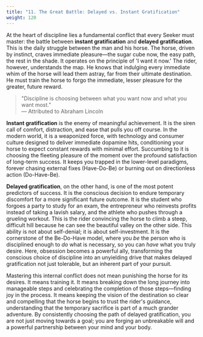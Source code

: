 ```yaml
---
title: "11. The Great Battle: Delayed vs. Instant Gratification"
weight: 120
---
```


At the heart of discipline lies a fundamental conflict that every Seeker must master: the battle between <strong>instant gratification</strong> and <strong>delayed gratification</strong>. This is the daily struggle between the man and his horse. The horse, driven by instinct, craves immediate pleasure—the sugar cube now, the easy path, the rest in the shade. It operates on the principle of 'I want it now.' The rider, however, understands the map. He knows that indulging every immediate whim of the horse will lead them astray, far from their ultimate destination. He must train the horse to forgo the immediate, lesser pleasure for the greater, future reward.

> "Discipline is choosing between what you want now and what you want most."<br>— Attributed to Abraham Lincoln

<strong>Instant gratification</strong> is the enemy of meaningful achievement. It is the siren call of comfort, distraction, and ease that pulls you off course. In the modern world, it is a weaponized force, with technology and consumer culture designed to deliver immediate dopamine hits, conditioning your horse to expect constant rewards with minimal effort. Succumbing to it is choosing the fleeting pleasure of the moment over the profound satisfaction of long-term success. It keeps you trapped in the lower-level paradigms, forever chasing external fixes (Have-Do-Be) or burning out on directionless action (Do-Have-Be).

<strong>Delayed gratification</strong>, on the other hand, is one of the most potent predictors of success. It is the conscious decision to endure temporary discomfort for a more significant future outcome. It is the student who forgoes a party to study for an exam, the entrepreneur who reinvests profits instead of taking a lavish salary, and the athlete who pushes through a grueling workout. This is the rider convincing the horse to climb a steep, difficult hill because he can see the beautiful valley on the other side. This ability is not about self-denial; it is about self-investment. It is the cornerstone of the Be-Do-Have model, where you *be* the person who is disciplined enough to *do* what is necessary, so you can *have* what you truly desire. Here, obsession becomes a powerful ally, transforming the conscious choice of discipline into an unyielding drive that makes delayed gratification not just tolerable, but an inherent part of your pursuit.

Mastering this internal conflict does not mean punishing the horse for its desires. It means training it. It means breaking down the long journey into manageable steps and celebrating the completion of those steps—finding joy in the process. It means keeping the vision of the destination so clear and compelling that the horse begins to trust the rider's guidance, understanding that the temporary sacrifice is part of a much grander adventure. By consistently choosing the path of delayed gratification, you are not just moving towards a goal; you are forging an unbreakable will and a powerful partnership between your mind and your body.